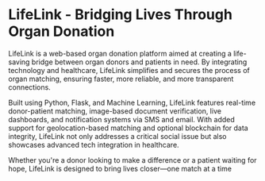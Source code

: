 # LifeLink - Bridging Lives Through Organ Donation

LifeLink is a web-based organ donation platform aimed at creating a life-saving bridge between organ donors and patients in need. By integrating technology and healthcare, LifeLink simplifies and secures the process of organ matching, ensuring faster, more reliable, and more transparent connections.

Built using Python, Flask, and Machine Learning, LifeLink features real-time donor-patient matching, image-based document verification, live dashboards, and notification systems via SMS and email. With added support for geolocation-based matching and optional blockchain for data integrity, LifeLink not only addresses a critical social issue but also showcases advanced tech integration in healthcare.

Whether you're a donor looking to make a difference or a patient waiting for hope, LifeLink is designed to bring lives closer—one match at a time
